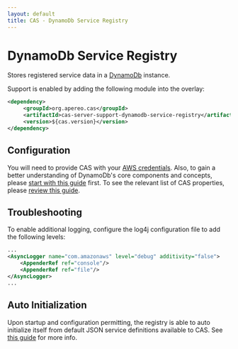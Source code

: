 ```yaml
---
layout: default
title: CAS - DynamoDb Service Registry
---
```


# DynamoDb Service Registry

Stores registered service data in a [DynamoDb](https://aws.amazon.com/dynamodb/) instance.

Support is enabled by adding the following module into the overlay:

```xml
<dependency>
     <groupId>org.apereo.cas</groupId>
     <artifactId>cas-server-support-dynamodb-service-registry</artifactId>
     <version>${cas.version}</version>
</dependency>
```

## Configuration

You will need to provide CAS with your [AWS credentials](https://aws.amazon.com/console/). Also, to gain a better understanding
of DynamoDb's core components and concepts, please [start with this guide](http://docs.aws.amazon.com/amazondynamodb/latest/developerguide/Introduction.html) first. To see the relevant list of CAS properties, please [review this guide](Configuration-Properties.html#dynamodb-service-registry).

## Troubleshooting

To enable additional logging, configure the log4j configuration file to add the following levels:

```xml
...
<AsyncLogger name="com.amazonaws" level="debug" additivity="false">
    <AppenderRef ref="console"/>
    <AppenderRef ref="file"/>
</AsyncLogger>
...
```


## Auto Initialization

Upon startup and configuration permitting, the registry is able to auto initialize itself from default JSON service definitions available to CAS. See [this guide](AutoInitialization-Service-Management.html) for more info.